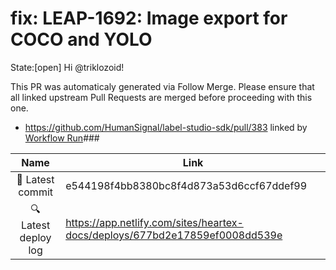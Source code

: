 # fix: LEAP-1692: Image export for COCO and YOLO 
State:[open]
Hi @triklozoid!

This PR was automaticaly generated via Follow Merge. 
Please ensure that all linked upstream Pull Requests are merged before proceeding with this one.

- https://github.com/HumanSignal/label-studio-sdk/pull/383 linked by [Workflow Run](https://github.com/HumanSignal/label-studio/actions/runs/12632729436)### 


|  Name | Link |
|:-:|------------------------|
|<span aria-hidden="true">🔨</span> Latest commit | e544198f4bb8380bc8f4d873a53d6ccf67ddef99 |
|<span aria-hidden="true">🔍</span> Latest deploy log | https://app.netlify.com/sites/heartex-docs/deploys/677bd2e17859ef0008dd539e |